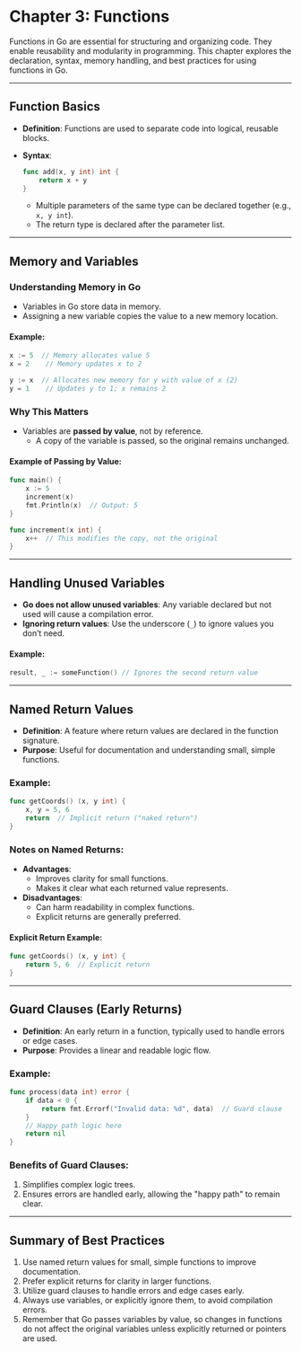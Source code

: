 # Chapter 3: Functions

Functions in Go are essential for structuring and organizing code. They enable reusability and modularity in programming. This chapter explores the declaration, syntax, memory handling, and best practices for using functions in Go.

---

## Function Basics

- **Definition**: Functions are used to separate code into logical, reusable blocks.
- **Syntax**:
  ```go
  func add(x, y int) int {
      return x + y
  }
  ```
  
  - Multiple parameters of the same type can be declared together (e.g., `x, y int`).
  - The return type is declared after the parameter list.

---

## Memory and Variables

### Understanding Memory in Go
- Variables in Go store data in memory.
- Assigning a new variable copies the value to a new memory location.

#### Example:
```go
x := 5  // Memory allocates value 5
x = 2    // Memory updates x to 2

y := x  // Allocates new memory for y with value of x (2)
y = 1    // Updates y to 1; x remains 2
```

### Why This Matters
- Variables are **passed by value**, not by reference.
  - A copy of the variable is passed, so the original remains unchanged.

#### Example of Passing by Value:
```go
func main() {
    x := 5
    increment(x)
    fmt.Println(x)  // Output: 5
}

func increment(x int) {
    x++  // This modifies the copy, not the original
}
```

---

## Handling Unused Variables
- **Go does not allow unused variables**: Any variable declared but not used will cause a compilation error.
- **Ignoring return values**: Use the underscore (`_`) to ignore values you don’t need.

#### Example:
```go
result, _ := someFunction() // Ignores the second return value
```

---

## Named Return Values
- **Definition**: A feature where return values are declared in the function signature.
- **Purpose**: Useful for documentation and understanding small, simple functions.

### Example:
```go
func getCoords() (x, y int) {
    x, y = 5, 6
    return  // Implicit return ("naked return")
}
```

### Notes on Named Returns:
- **Advantages**:
  - Improves clarity for small functions.
  - Makes it clear what each returned value represents.
- **Disadvantages**:
  - Can harm readability in complex functions.
  - Explicit returns are generally preferred.

#### Explicit Return Example:
```go
func getCoords() (x, y int) {
    return 5, 6  // Explicit return
}
```

---

## Guard Clauses (Early Returns)
- **Definition**: An early return in a function, typically used to handle errors or edge cases.
- **Purpose**: Provides a linear and readable logic flow.

### Example:
```go
func process(data int) error {
    if data < 0 {
        return fmt.Errorf("Invalid data: %d", data)  // Guard clause
    }
    // Happy path logic here
    return nil
}
```

### Benefits of Guard Clauses:
1. Simplifies complex logic trees.
2. Ensures errors are handled early, allowing the "happy path" to remain clear.

---

## Summary of Best Practices
1. Use named return values for small, simple functions to improve documentation.
2. Prefer explicit returns for clarity in larger functions.
3. Utilize guard clauses to handle errors and edge cases early.
4. Always use variables, or explicitly ignore them, to avoid compilation errors.
5. Remember that Go passes variables by value, so changes in functions do not affect the original variables unless explicitly returned or pointers are used.

